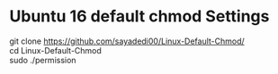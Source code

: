# Ubuntu 16 default chmod Settings

git clone https://github.com/sayadedi00/Linux-Default-Chmod/
<br>cd Linux-Default-Chmod
<br>sudo ./permission
